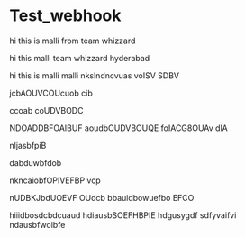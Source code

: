 # Test_webhook


hi this is malli from team whizzard


hi this malli team whizzard hyderabad

hi this is malli 
malli 
nkslndncvuas voISV SDBV

jcbAOUVCOUcuob cib

ccoab coUDVBODC 

NDOADDBFOAIBUF
aoudbOUDVBOUQE foIACG8OUAv dlA

nljasbfpiB 

dabduwbfdob

nkncaiobfOPIVEFBP vcp 

nUDBKJbdUOEVF OUdcb
bbauidbowuefbo EFCO

hiiidbosdcbdcuaud
hdiausbSOEFHBPIE
hdgusygdf sdfyvaifvi
ndausbfwoibfe
